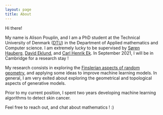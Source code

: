 ```yaml
---
layout: page
title: About
---
```


Hi there!

My name is Alison Pouplin, and I am a PhD student at the Technical University of Denmark ([DTU](https://www.compute.dtu.dk/english/research/research-sections/cogsys)) in the Department of Applied mathematics and Computer science. I am extremely lucky to be supervised by [Søren Hauberg](http://www2.compute.dtu.dk/~sohau/), [David Eklund](https://people.kth.se/~daek/), and [Carl Henrik Ek](http://carlhenrik.com/). In September 2021, I will be in Cambridge for a research stay !

My research consists in exploring the [Finslerian aspects of random geometry](https://www.compute.dtu.dk/english/phd/current-phd/phd-cogsys/alison-marie-sandrine-pouplin), and applying some ideas to improve machine learning models. In general, I am very exited about exploring the geometrical and topological aspects of generative models.

Prior to my current position, I spent two years developing machine learning algorithms to detect skin cancer.
<!-- I previously studied bioengineering, applied physics and photonics at the [Imperial College](https://www.imperial.ac.uk/) (London, UK), [ESPCI](https://www.espci.psl.eu/en/) (Paris, France) and [Institut d'Optique](https://www.institutoptique.fr/en) (Saclay, France). -->

<!-- May this PhD diary sparks you joy.  -->
Feel free to reach out, and chat about mathematics ! :)

<!-- ![Profile picture](assets/icons/icon.jpg){: align="center" width="512px" srcset="/assets/icons/icon.jpg"} -->
